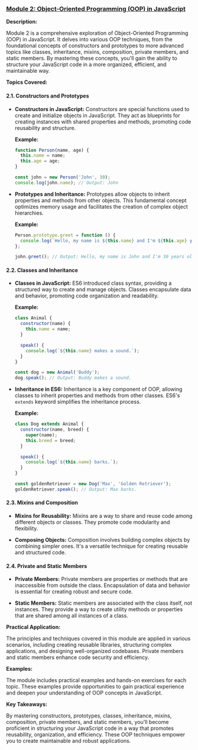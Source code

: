 ### [Module 2: Object-Oriented Programming (OOP) in JavaScript](#module-2-object-oriented-programming-oop-in-javascript)

**Description:**

Module 2 is a comprehensive exploration of Object-Oriented Programming (OOP) in JavaScript. It delves into various OOP techniques, from the foundational concepts of constructors and prototypes to more advanced topics like classes, inheritance, mixins, composition, private members, and static members. By mastering these concepts, you'll gain the ability to structure your JavaScript code in a more organized, efficient, and maintainable way.

**Topics Covered:**

#### 2.1. Constructors and Prototypes

- **Constructors in JavaScript:** Constructors are special functions used to create and initialize objects in JavaScript. They act as blueprints for creating instances with shared properties and methods, promoting code reusability and structure.

  **Example:**

  ```javascript
  function Person(name, age) {
    this.name = name;
    this.age = age;
  }

  const john = new Person('John', 30);
  console.log(john.name); // Output: John
  ```

- **Prototypes and Inheritance:** Prototypes allow objects to inherit properties and methods from other objects. This fundamental concept optimizes memory usage and facilitates the creation of complex object hierarchies.

  **Example:**

  ```javascript
  Person.prototype.greet = function () {
    console.log(`Hello, my name is ${this.name} and I'm ${this.age} years old.`);
  };

  john.greet(); // Output: Hello, my name is John and I'm 30 years old.
  ```

#### 2.2. Classes and Inheritance

- **Classes in JavaScript:** ES6 introduced class syntax, providing a structured way to create and manage objects. Classes encapsulate data and behavior, promoting code organization and readability.

  **Example:**

  ```javascript
  class Animal {
    constructor(name) {
      this.name = name;
    }

    speak() {
      console.log(`${this.name} makes a sound.`);
    }
  }

  const dog = new Animal('Buddy');
  dog.speak(); // Output: Buddy makes a sound.
  ```

- **Inheritance in ES6:** Inheritance is a key component of OOP, allowing classes to inherit properties and methods from other classes. ES6's `extends` keyword simplifies the inheritance process.

  **Example:**

  ```javascript
  class Dog extends Animal {
    constructor(name, breed) {
      super(name);
      this.breed = breed;
    }

    speak() {
      console.log(`${this.name} barks.`);
    }
  }

  const goldenRetriever = new Dog('Max', 'Golden Retriever');
  goldenRetriever.speak(); // Output: Max barks.
  ```

#### 2.3. Mixins and Composition

- **Mixins for Reusability:** Mixins are a way to share and reuse code among different objects or classes. They promote code modularity and flexibility.

- **Composing Objects:** Composition involves building complex objects by combining simpler ones. It's a versatile technique for creating reusable and structured code.

#### 2.4. Private and Static Members

- **Private Members:** Private members are properties or methods that are inaccessible from outside the class. Encapsulation of data and behavior is essential for creating robust and secure code.

- **Static Members:** Static members are associated with the class itself, not instances. They provide a way to create utility methods or properties that are shared among all instances of a class.

**Practical Application:**

The principles and techniques covered in this module are applied in various scenarios, including creating reusable libraries, structuring complex applications, and designing well-organized codebases. Private members and static members enhance code security and efficiency.

**Examples:**

The module includes practical examples and hands-on exercises for each topic. These examples provide opportunities to gain practical experience and deepen your understanding of OOP concepts in JavaScript.

**Key Takeaways:**

By mastering constructors, prototypes, classes, inheritance, mixins, composition, private members, and static members, you'll become proficient in structuring your JavaScript code in a way that promotes reusability, organization, and efficiency. These OOP techniques empower you to create maintainable and robust applications.

